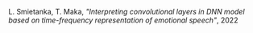 L. Smietanka, T. Maka, *"Interpreting convolutional layers in DNN model based on
time-frequency representation of emotional speech"*, 2022
